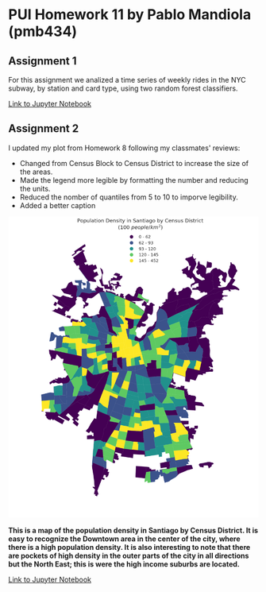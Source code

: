 # PUI Homework 11 by Pablo Mandiola (pmb434)

## Assignment 1

For this assignment we analized a time series of weekly rides in the NYC subway, by station and card type, using two random forest classifiers.

[Link to Jupyter Notebook](HW11_1_pmb434.ipynb)

## Assignment 2

I updated my plot from Homework 8 following my classmates' reviews:

- Changed from Census Block to Census District to increase the size of the areas.
- Made the legend more legible by formatting the number and reducing the units.
- Reduced the nomber of quantiles from 5 to 10 to imporve legibility.
- Added a better caption

![Population Density in Santiago](Santiago_density_by_District.png)

**This is a map of the population density in Santiago by Census District. It is easy to recognize the Downtown area in the center of the city, where there is a high population density. It is also interesting to note that there are pockets of high density in the outer parts of the city in all directions but the North East; this is were the high income suburbs are located.**

[Link to Jupyter Notebook](HW11_2_pmb434.ipynb)
